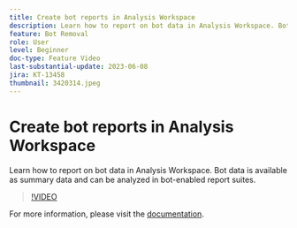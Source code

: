 ```yaml
---
title: Create bot reports in Analysis Workspace
description: Learn how to report on bot data in Analysis Workspace. Bot data is available as summary data and can be analyzed in bot-enabled report suites.
feature: Bot Removal
role: User
level: Beginner
doc-type: Feature Video
last-substantial-update: 2023-06-08
jira: KT-13458
thumbnail: 3420314.jpeg
---
```


# Create bot reports in Analysis Workspace

Learn how to report on bot data in Analysis Workspace. Bot data is available as summary data and can be analyzed in bot-enabled report suites.

>[!VIDEO](https://video.tv.adobe.com/v/3420314/?learn=on)

For more information, please visit the [documentation](https://experienceleague.adobe.com/docs/analytics/components/dimensions/bot-name.html).
